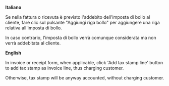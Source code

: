 **Italiano**

Se nella fattura o ricevuta è previsto l'addebito dell'imposta di bollo
al cliente, fare clic sul pulsante "Aggiungi riga bollo" per aggiungere
una riga relativa all'imposta di bollo.

In caso contrario, l'imposta di bollo verrà comunque considerata ma non
verrà addebitata al cliente.

**English**

In invoice or receipt form, when applicable, click 'Add tax stamp line'
button to add tax stamp as invoice line, thus charging customer.

Otherwise, tax stamp will be anyway accounted, without charging
customer.
